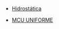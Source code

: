 - <a href="Mídia:5a_Lista_de_exercicio-1.pdf" class="wikilink" title=" Hidrostática"> Hidrostática</a>
- <a href="Mídia:setima_Lista_de_exercicio.pdf" class="wikilink" title=" MCU UNIFORME"> MCU UNIFORME</a>
